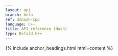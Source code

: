 ```yaml
---
layout: api
branch: beta
ref: dmhash-cpp
language: C++
title: API reference (Hash)
type: Defold C++
---
```

{% include anchor_headings.html html=content %}